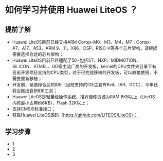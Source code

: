 # 如何学习并使用 Huawei LiteOS ？

## 提前了解
- Huawei LiteOS目前已经支持ARM Cortex-M0、M3、M4、M7；Cortex-A7、A17、A53，ARM 9、11，X86，DSP，RISC-V等多个芯片架构，请根据需要选择合适的芯片架构；
- Huawei LiteOS目前已经适配了50+包括ST、NXP、MIDMOTION、SILICON、ATMEL、GD等主流厂商的开发板，kernel的CPU文件夹目录下有目前开源项目支持的CPU类型，对于已完成移植的开发板，可以直接使用，不需要重新移植；
- 开发前，请选择合适的IDE（目前支持的IDE主要有Keil、IAR、GCC），今年还将会推出自研IDE工具；
- Huawei LiteOS是轻量级操作系统，推荐硬件资源为RAM 8KB以上（LiteOS内核最小占用约6KB），Flash 32K以上；
- 支持CMSIS标准接口；
- 获取Huawei LiteOS源码（https://github.com/LITEOS/LiteOS）；


## 学习步骤
- 1
- 2
- 3